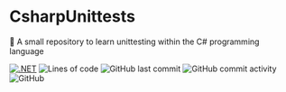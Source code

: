 # CsharpUnittests
🧪 A small repository to learn unittesting within the C# programming language

[![.NET](https://github.com/Yohann-Boniface-School/CsharpUnittests/actions/workflows/dotnet.yml/badge.svg?branch=master)](https://github.com/Yohann-Boniface-School/CsharpUnittests/actions/workflows/dotnet.yml)
![Lines of code](https://img.shields.io/tokei/lines/github/Yohann-Boniface-School/CsharpUnittests)
![GitHub last commit](https://img.shields.io/github/last-commit/Yohann-Boniface-School/CsharpUnittests)
![GitHub commit activity](https://img.shields.io/github/commit-activity/m/Yohann-Boniface-School/CsharpUnittests)
![GitHub](https://img.shields.io/github/license/Pincer-org/Yohann-Boniface-School/CsharpUnittests)
